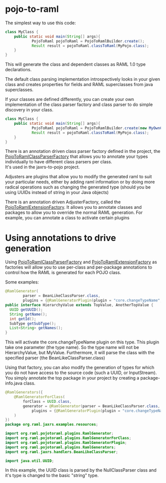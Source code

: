 # pojo-to-raml

The simplest way to use this code:

```java
class MyClass {
    public static void main(String[] args){
            PojoToRaml pojoToRaml = PojoToRamlBuilder.create();
            Result result = pojoToRaml.classToRaml(MyPojo.class);          
    }
}
```

This will generate the class and dependent classes as RAML 1.0 type declarations.

The default class parsing implementation introspectively looks 
in your given class and creates properties for fields and RAML superclasses from java superclasses.

If your classes are defined differently, you can create your own implementation of the class parser factory and class parser
to do simple discovery in your class.  

```java
class MyClass {
    public static void main(String[] args){
            PojoToRaml pojoToRaml = PojoToRamlBuilder.create(new MyOwnClassParserFactory(), new MyOwnAdjusterFactory());
            Result result = pojoToRaml.classToRaml(MyPojo.class);          
    }
}
```

There is an annotation driven class parser factory defined in the project, the [PojoToRamlClassParserFactory](src/main/java/org/raml/pojotoraml/plugins/PojoToRamlClassParserFactory.java)
that allows you to annotate your types individually to have different class parsers per class.  
It's used in the jaxrs-to-pojo project.

Adjusters are plugins that allow you to modify the generated raml to suit your particular needs, either by adding raml information
or by doing more radical operations such as changing the generated type (should you be using UUIDs instead of string in your Java objects)

There is an annotation driven AdjusterFactory, called the [PojoToRamlExtensionFactory](src/main/java/org/raml/pojotoraml/plugins/PojoToRamlExtensionFactory.java).
It allows you to annotate classes and packages to allow you to override the normal RAML generation.  For example, you can annotate a class to 
activate certain plugins

#  Using annotations to drive generation

Using [PojoToRamlClassParserFactory](src/main/java/org/raml/pojotoraml/plugins/PojoToRamlClassParserFactory.java) and 
[PojoToRamlExtensionFactory](src/main/java/org/raml/pojotoraml/plugins/PojoToRamlExtensionFactory.java) as factories will allow you to use
per-class and per-package annotations to control how the RAML is generated for each POJO class.

Some examples:
```java
@RamlGenerator(
        parser = BeanLikeClassParser.class,
        plugins = {@RamlGeneratorPlugin(plugin = "core.changeTypeName", parameters = {"MyValue"})})
public interface HierarchyValue extends TopValue, AnotherTopValue {
  UUID getUUID();
  String getName();
  int getId();
  SubType getSubType();
  List<String> getNames();
}
```
This will activate the core.changeTypeName plugin on this type.  This plugin take one parameter (the type name).  So the type name will not be
HierarchyValue, but MyValue.  Furthermore, it will parse the class with the specified parser (the BeanLikeClassParser.class)

Using that factory, you can also modify the generation of types for which you do not have access to the source code (such a UUID, or InputStream).  
You simply annotate the top package in your project by creating a package-info.java class.
```java
@RamlGenerators({
    @RamlGeneratorForClass(
        forClass = UUID.class,
        generator = @RamlGenerator(parser = BeanLikeClassParser.class,
            plugins = {@RamlGeneratorPlugin(plugin = "core.changeTypeName", parameters = {"string"})})
    )
})
package org.raml.jaxrs.examples.resources;

import org.raml.pojotoraml.plugins.RamlGenerator;
import org.raml.pojotoraml.plugins.RamlGeneratorForClass;
import org.raml.pojotoraml.plugins.RamlGeneratorPlugin;
import org.raml.pojotoraml.plugins.RamlGenerators;
import org.raml.jaxrs.handlers.BeanLikeClassParser;

import java.util.UUID;
``` 

In this example, the UUID class is parsed by the NullClassParser class and it's type is changed to the basic "string" type.
